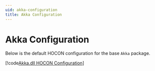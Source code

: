 ```yaml
---
uid: akka-configuration
title: Akka Configuration
---
```


# Akka Configuration

Below is the default HOCON configuration for the base `Akka` package.

[!code[Akka.dll HOCON Configuration](../../../../src/core/Akka/Configuration/Pigeon.conf)]
